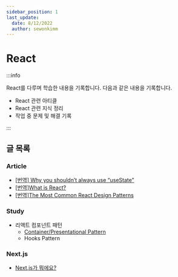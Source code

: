 ```yaml
---
sidebar_position: 1
last_update:
  date: 8/12/2022
  author: sewonkimm
---
```


# React


:::info

React를 다루며 학습한 내용을 기록합니다.
다음과 같은 내용을 기록합니다.

- React 관련 아티클
- React 관련 지식 정리
- 작업 중 문제 및 해결 기록

:::


## 글 목록

### Article

- [[번역] Why you shouldn’t always use “useState”](./article/useState.md)
- [[번역]What is React?](./article/whatIsReact.md)
- [[번역]The Most Common React Design Patterns](./article/reactDesignPattern.md)

### Study

- 리액트 컴포넌트 패턴
  - [Container/Presentational Pattern](./study/componentPattern/containerPresentaion.md)
  - Hooks Pattern
### Next.js

- [Next.js가 뭐에요?](./next/def.md)
